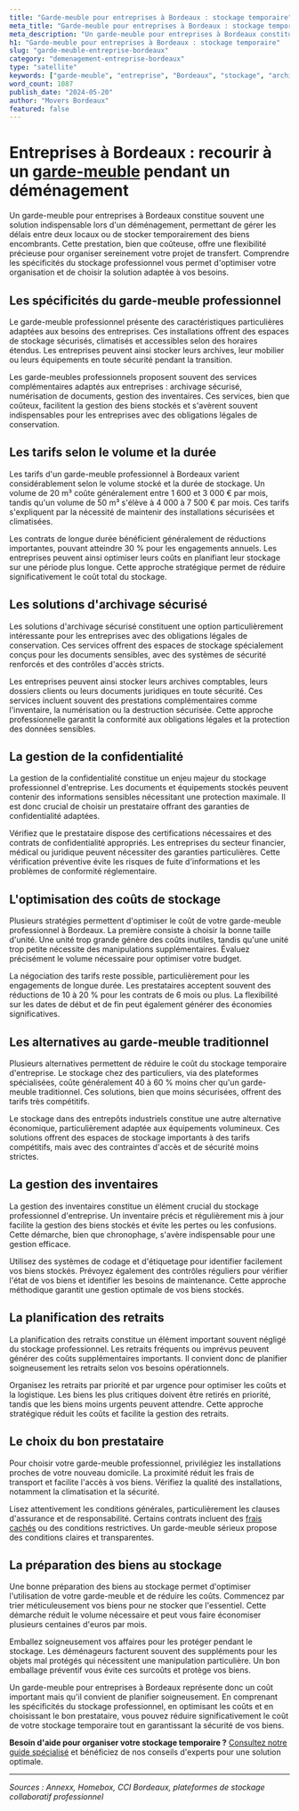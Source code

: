 ```yaml
---
title: "Garde-meuble pour entreprises à Bordeaux : stockage temporaire"
meta_title: "Garde-meuble pour entreprises à Bordeaux : stockage temporaire"
meta_description: "Un garde-meuble pour entreprises à Bordeaux constitue souvent une solution indispensable lors d'un déménagement, permettant de gérer les délais entre ."
h1: "Garde-meuble pour entreprises à Bordeaux : stockage temporaire"
slug: "garde-meuble-entreprise-bordeaux"
category: "demenagement-entreprise-bordeaux"
type: "satellite"
keywords: ["garde-meuble", "entreprise", "Bordeaux", "stockage", "archives"]
word_count: 1087
publish_date: "2024-05-20"
author: "Movers Bordeaux"
featured: false
---
```



# Entreprises à Bordeaux : recourir à un [garde-meuble](/blog/garde-meuble/guide) pendant un déménagement

Un garde-meuble pour entreprises à Bordeaux constitue souvent une solution indispensable lors d'un déménagement, permettant de gérer les délais entre deux locaux ou de stocker temporairement des biens encombrants. Cette prestation, bien que coûteuse, offre une flexibilité précieuse pour organiser sereinement votre projet de transfert. Comprendre les spécificités du stockage professionnel vous permet d'optimiser votre organisation et de choisir la solution adaptée à vos besoins.

## Les spécificités du garde-meuble professionnel

Le garde-meuble professionnel présente des caractéristiques particulières adaptées aux besoins des entreprises. Ces installations offrent des espaces de stockage sécurisés, climatisés et accessibles selon des horaires étendus. Les entreprises peuvent ainsi stocker leurs archives, leur mobilier ou leurs équipements en toute sécurité pendant la transition.

Les garde-meubles professionnels proposent souvent des services complémentaires adaptés aux entreprises : archivage sécurisé, numérisation de documents, gestion des inventaires. Ces services, bien que coûteux, facilitent la gestion des biens stockés et s'avèrent souvent indispensables pour les entreprises avec des obligations légales de conservation.

## Les tarifs selon le volume et la durée

Les tarifs d'un garde-meuble professionnel à Bordeaux varient considérablement selon le volume stocké et la durée de stockage. Un volume de 20 m³ coûte généralement entre 1 600 et 3 000 € par mois, tandis qu'un volume de 50 m³ s'élève à 4 000 à 7 500 € par mois. Ces tarifs s'expliquent par la nécessité de maintenir des installations sécurisées et climatisées.

Les contrats de longue durée bénéficient généralement de réductions importantes, pouvant atteindre 30 % pour les engagements annuels. Les entreprises peuvent ainsi optimiser leurs coûts en planifiant leur stockage sur une période plus longue. Cette approche stratégique permet de réduire significativement le coût total du stockage.

## Les solutions d'archivage sécurisé

Les solutions d'archivage sécurisé constituent une option particulièrement intéressante pour les entreprises avec des obligations légales de conservation. Ces services offrent des espaces de stockage spécialement conçus pour les documents sensibles, avec des systèmes de sécurité renforcés et des contrôles d'accès stricts.

Les entreprises peuvent ainsi stocker leurs archives comptables, leurs dossiers clients ou leurs documents juridiques en toute sécurité. Ces services incluent souvent des prestations complémentaires comme l'inventaire, la numérisation ou la destruction sécurisée. Cette approche professionnelle garantit la conformité aux obligations légales et la protection des données sensibles.

## La gestion de la confidentialité

La gestion de la confidentialité constitue un enjeu majeur du stockage professionnel d'entreprise. Les documents et équipements stockés peuvent contenir des informations sensibles nécessitant une protection maximale. Il est donc crucial de choisir un prestataire offrant des garanties de confidentialité adaptées.

Vérifiez que le prestataire dispose des certifications nécessaires et des contrats de confidentialité appropriés. Les entreprises du secteur financier, médical ou juridique peuvent nécessiter des garanties particulières. Cette vérification préventive évite les risques de fuite d'informations et les problèmes de conformité réglementaire.

## L'optimisation des coûts de stockage

Plusieurs stratégies permettent d'optimiser le coût de votre garde-meuble professionnel à Bordeaux. La première consiste à choisir la bonne taille d'unité. Une unité trop grande génère des coûts inutiles, tandis qu'une unité trop petite nécessite des manipulations supplémentaires. Évaluez précisément le volume nécessaire pour optimiser votre budget.

La négociation des tarifs reste possible, particulièrement pour les engagements de longue durée. Les prestataires acceptent souvent des réductions de 10 à 20 % pour les contrats de 6 mois ou plus. La flexibilité sur les dates de début et de fin peut également générer des économies significatives.

## Les alternatives au garde-meuble traditionnel

Plusieurs alternatives permettent de réduire le coût du stockage temporaire d'entreprise. Le stockage chez des particuliers, via des plateformes spécialisées, coûte généralement 40 à 60 % moins cher qu'un garde-meuble traditionnel. Ces solutions, bien que moins sécurisées, offrent des tarifs très compétitifs.

Le stockage dans des entrepôts industriels constitue une autre alternative économique, particulièrement adaptée aux équipements volumineux. Ces solutions offrent des espaces de stockage importants à des tarifs compétitifs, mais avec des contraintes d'accès et de sécurité moins strictes.

## La gestion des inventaires

La gestion des inventaires constitue un élément crucial du stockage professionnel d'entreprise. Un inventaire précis et régulièrement mis à jour facilite la gestion des biens stockés et évite les pertes ou les confusions. Cette démarche, bien que chronophage, s'avère indispensable pour une gestion efficace.

Utilisez des systèmes de codage et d'étiquetage pour identifier facilement vos biens stockés. Prévoyez également des contrôles réguliers pour vérifier l'état de vos biens et identifier les besoins de maintenance. Cette approche méthodique garantit une gestion optimale de vos biens stockés.

## La planification des retraits

La planification des retraits constitue un élément important souvent négligé du stockage professionnel. Les retraits fréquents ou imprévus peuvent générer des coûts supplémentaires importants. Il convient donc de planifier soigneusement les retraits selon vos besoins opérationnels.

Organisez les retraits par priorité et par urgence pour optimiser les coûts et la logistique. Les biens les plus critiques doivent être retirés en priorité, tandis que les biens moins urgents peuvent attendre. Cette approche stratégique réduit les coûts et facilite la gestion des retraits.

## Le choix du bon prestataire

Pour choisir votre garde-meuble professionnel, privilégiez les installations proches de votre nouveau domicile. La proximité réduit les frais de transport et facilite l'accès à vos biens. Vérifiez la qualité des installations, notamment la climatisation et la sécurité.

Lisez attentivement les conditions générales, particulièrement les clauses d'assurance et de responsabilité. Certains contrats incluent des [frais cachés](/blog/prix/frais-caches-demenagement) ou des conditions restrictives. Un garde-meuble sérieux propose des conditions claires et transparentes.

## La préparation des biens au stockage

Une bonne préparation des biens au stockage permet d'optimiser l'utilisation de votre garde-meuble et de réduire les coûts. Commencez par trier méticuleusement vos biens pour ne stocker que l'essentiel. Cette démarche réduit le volume nécessaire et peut vous faire économiser plusieurs centaines d'euros par mois.

Emballez soigneusement vos affaires pour les protéger pendant le stockage. Les déménageurs facturent souvent des suppléments pour les objets mal protégés qui nécessitent une manipulation particulière. Un bon emballage préventif vous évite ces surcoûts et protège vos biens.

Un garde-meuble pour entreprises à Bordeaux représente donc un coût important mais qu'il convient de planifier soigneusement. En comprenant les spécificités du stockage professionnel, en optimisant les coûts et en choisissant le bon prestataire, vous pouvez réduire significativement le coût de votre stockage temporaire tout en garantissant la sécurité de vos biens.

**Besoin d'aide pour organiser votre stockage temporaire ?** [Consultez notre guide spécialisé](/blog/garde-meuble/guide) et bénéficiez de nos conseils d'experts pour une solution optimale.

---

*Sources : Annexx, Homebox, CCI Bordeaux, plateformes de stockage collaboratif professionnel*
